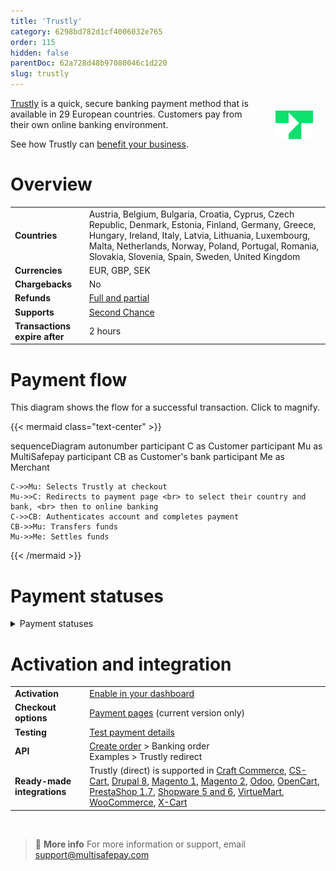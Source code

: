 ```yaml
---
title: 'Trustly'
category: 6298bd782d1cf4006032e765
order: 115
hidden: false
parentDoc: 62a728d48b97080046c1d220
slug: trustly
---
```


<img src="https://raw.githubusercontent.com/MultiSafepay/docs/master/static/logo/Payment_methods/Trustly.svg" width="60" align="right" style="margin: 20px; max-height: 75px"/>

[Trustly](https://www.trustly.net/nl-NL) is a quick, secure banking payment method that is available in 29 European countries. 
Customers pay from their own online banking environment.

See how Trustly can [benefit your business](https://www.multisafepay.com/solutions/payment-methods/trustly).

# Overview

|   |   |  
|---|---|
| **Countries**  | Austria, Belgium, Bulgaria, Croatia, Cyprus, Czech Republic, Denmark, Estonia, Finland, Germany, Greece, Hungary, Ireland, Italy, Latvia, Lithuania, Luxembourg, Malta, Netherlands, Norway, Poland, Portugal, Romania, Slovakia, Slovenia, Spain, Sweden, United Kingdom  | 
| **Currencies**  | EUR, GBP, SEK | 
| **Chargebacks**  | No | 
| **Refunds** | [Full and partial](/refunds/)  |
| **Supports** | [Second Chance](/second-chance/) |
| **Transactions expire after** |  2 hours |

# Payment flow

This diagram shows the flow for a successful transaction. Click to magnify.

{{< mermaid class="text-center" >}}

sequenceDiagram
    autonumber
    participant C as Customer
    participant Mu as MultiSafepay
    participant CB as Customer's bank
    participant Me as Merchant

    C->>Mu: Selects Trustly at checkout
    Mu->>C: Redirects to payment page <br> to select their country and bank, <br> then to online banking
    C->>CB: Authenticates account and completes payment
    CB->>Mu: Transfers funds 
    Mu->>Me: Settles funds

{{< /mermaid >}}

# Payment statuses   

<details id="payment-statuses">
<summary>Payment statuses</summary>
<br>

**Order status:** Changes as the customer's order with you progresses towards shipment (independent of payment)

**Transaction status:** Changes as the funds progress towards settlement in your account balance

For more information, see [Payment statuses](/payment-statuses/).

| Description | Order status | Transaction status |
|---|---|---|
| **Payments** | | |
| The customer has been redirected to their bank. | Initialized | Initialized |
| MultiSafepay has collected payment.| Completed | Completed |
| The customer cancelled the transaction at their bank. | Cancelled   | Cancelled   |
| The customer didn't complete payment within 2 days. | Expired | Expired |
| In rare cases, the transaction is marked as **uncleared**. <br> Trustly then informs MultiSafepay of the correct status, which may be **completed**, **declined**, or **expired**. <br> **Uncleared** status automatically expires after 5 days. | Uncleared | Uncleared   |
|**Refunds**|||
| Refund initiated. | Initialized | Initialized |
| Refund complete. | Completed | Completed |
| Refund declined. | Declined | Declined |

</details>

# Activation and integration

| | |
|---|---|
| **Activation** | [Enable in your dashboard](/payment-methods/#enable-in-dashboard) |
| **Checkout options** | [Payment pages](/payment-pages/) (current version only) |
| **Testing** | [Test payment details](/testing/#banking-methods) |
| **API** | [Create order](https://docs-api.multisafepay.com/reference/createorder) > Banking order <br> Examples > Trustly redirect |
| **Ready-made integrations** | Trustly (direct) is supported in [Craft Commerce](/craft-commerce/), [CS-Cart](/cs-cart/), [Drupal 8](/drupal/), [Magento 1](/magento-1/), [Magento 2](/magento-2/), [Odoo](/odoo/), [OpenCart](/opencart/), [PrestaShop 1.7](/prestashop/), [Shopware 5 and 6](/shopware/), [VirtueMart](/virtuemart/), [WooCommerce](/woo-commerce/), [X-Cart](/x-cart/) |
<br>

> 📘 **More info**
> For more information or support, email <support@multisafepay.com>
